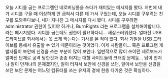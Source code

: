 오늘 시디를 굽는 프로그램인 네로버닝롬을 쓰다가 재미있는 메시지를 봤다. 저번에 내가 시디를 구울 때 이상하게 안 굽혀서 다른 데 가서 구웠는데, 오늘 시디를 구우려는 친구를 도와주다보니, 내가 지나친 그 메시지를 다시 봤다.
시디를 구우려면 administrator 권한이 있어야 하거나, BurnRights 라는 프로그램을 설치해야합니다.
라는 메시지였다. 시디를 굽는데도 권한이 필요하다니... 새삼스러워졌다. 얼마전 USB 드라이브를 회사에서는 못 쓰게 막는다는 기사를 본 적이 있다. 회사 기밀을 USB 드라이브를 통해서 유출할 수 있기 때문이라는 것이었다. 이제 사람들이... 혹은 프로그램 개발자들이 보안에 신경을 쓰는 부분이 많이 보인다.
일반적으로 많이 쓰이던 제로보드가 얼마전 단체로 공격 당한것과 종종 터지는 대형 사이트들의 크래킹 문제등...
닭이 먼저냐 알이 먼저냐의 문제겠지만, 일이 터져서 보안에 신경을 쓰던, 알아서 보안을 신경을 쓰던 보안 문제는 어느덧 컴퓨터를 쓰는 유저의 곁에 한층 다가온 것은 확실하다.

